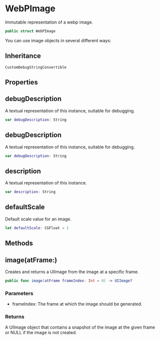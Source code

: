 # WebPImage

Immutable representation of a webp image.

``` swift
public struct WebPImage
```

You can use image objects in several different ways:

## Inheritance

`CustomDebugStringConvertible`

## Properties

## debugDescription

A textual representation of this instance, suitable for debugging.

``` swift
var debugDescription: String
```

## debugDescription

A textual representation of this instance, suitable for debugging.

``` swift
var debugDescription: String
```

## description

A textual representation of this instance.

``` swift
var description: String
```

## defaultScale

Default scale value for an image.

``` swift
let defaultScale: CGFloat = 1
```

## Methods

## image(atFrame:)

Creates and returns a UIImage from the image at a specific frame.

``` swift
public func image(atFrame frameIndex: Int = 0) -> UIImage?
```

### Parameters

  - frameIndex: The frame at which the image should be generated.

### Returns

A UIImage object that contains a snapshot of the image at the given frame or NULL if the image is not created.
